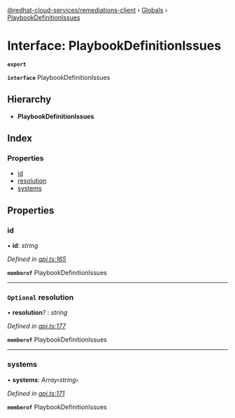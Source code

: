 [@redhat-cloud-services/remediations-client](../README.md) › [Globals](../globals.md) › [PlaybookDefinitionIssues](playbookdefinitionissues.md)

# Interface: PlaybookDefinitionIssues

**`export`** 

**`interface`** PlaybookDefinitionIssues

## Hierarchy

* **PlaybookDefinitionIssues**

## Index

### Properties

* [id](playbookdefinitionissues.md#id)
* [resolution](playbookdefinitionissues.md#optional-resolution)
* [systems](playbookdefinitionissues.md#systems)

## Properties

###  id

• **id**: *string*

*Defined in [api.ts:165](https://github.com/Hyperkid123/javascript-clients/blob/master/packages/remediations/api.ts#L165)*

**`memberof`** PlaybookDefinitionIssues

___

### `Optional` resolution

• **resolution**? : *string*

*Defined in [api.ts:177](https://github.com/Hyperkid123/javascript-clients/blob/master/packages/remediations/api.ts#L177)*

**`memberof`** PlaybookDefinitionIssues

___

###  systems

• **systems**: *Array‹string›*

*Defined in [api.ts:171](https://github.com/Hyperkid123/javascript-clients/blob/master/packages/remediations/api.ts#L171)*

**`memberof`** PlaybookDefinitionIssues
